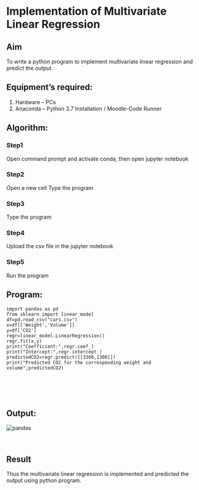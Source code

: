 # Implementation of Multivariate Linear Regression
## Aim
To write a python program to implement multivariate linear regression and predict the output.
## Equipment’s required:
1.	Hardware – PCs
2.	Anaconda – Python 3.7 Installation / Moodle-Code Runner
## Algorithm:
### Step1
Open command prompt and activate conda, then open jupyter notebook

### Step2
Open a new cell Type the program

### Step3
Type the program
### Step4
Upload the csv file in the jupyter notebook

### Step5
Run the program

## Program:
```
import pandas as pd
from sklearn import linear_model
df=pd.read_csv("cars.csv")
x=df[['Weight','Volume']]
y=df['CO2']
regr=linear_model.LinearRegression()
regr.fit(x,y)
print("Coefficient:",regr.coef_)
print("Intercept:",regr.intercept_)
predictedCO2=regr.predict([[3300,1300]])
print("Predicted CO2 for the corresponding weight and volume",predictedCO2)






```
## Output:
![pandas](https://user-images.githubusercontent.com/120539398/214783602-ae19c26b-7239-43f2-b8e9-2069d3bcc08d.png)


<br>

## Result
Thus the multivariate linear regression is implemented and predicted the output using python program.
